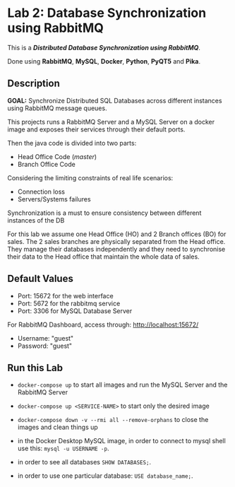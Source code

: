 # Lab 2: Database Synchronization using RabbitMQ

This is a ***Distributed Database Synchronization using RabbitMQ***.

Done using **RabbitMQ**, **MySQL**, **Docker**, **Python**, **PyQT5** and **Pika**.

## Description

**GOAL:** Synchronize Distributed SQL Databases across different instances using RabbitMQ message queues.

This projects runs a RabbitMQ Server and a MySQL Server on a docker image and exposes their services through their default ports.

Then the java code is divided into two parts:

- Head Office Code (*master*)
- Branch Office Code

Considering the limiting constraints of real life scenarios:

- Connection loss
- Servers/Systems failures

Synchronization is a must to ensure consistency between different instances of the DB

For this lab we assume one Head Office (HO) and 2 Branch offices (BO) for sales. The 2 sales branches are physically separated from the Head office. They manage their databases independently and they need to synchronise their data to the Head office that maintain the whole data of sales.

## Default Values

- Port: 15672 for the web interface
- Port: 5672 for the rabbitmq service
- Port: 3306 for MySQL Database Server

For RabbitMQ Dashboard, access through: <http://localhost:15672/>

- Username: "guest"
- Password: "guest"

## Run this Lab

- `docker-compose up` to start all images and run the MySQL Server and the RabbitMQ Server
- `docker-compose up <SERVICE-NAME>` to start only the desired image
- `docker-compose down -v --rmi all --remove-orphans` to close the images and clean things up

- in the Docker Desktop MySQL image, in order to connect to mysql shell use this: `mysql -u USERNAME -p`.
- in order to see all databases `SHOW DATABASES;`.
- in order to use one particular database: `USE database_name;`.
